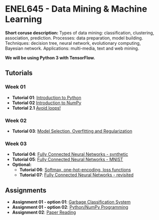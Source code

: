 # ENEL645 - Data Mining & Machine Learning

**Short coruse description:** Types of data mining: classification, clustering, association, prediction. 
Processes: data preparation, model building. Techniques: decision tree, neural network, 
evolutionary computing, Bayesian network. Applications: multi-media, text and web mining.

**We will be using Python 3 with TensorFlow.**

## Tutorials

### Week 01   
- **Tutorial 01**: [Introduction to Python](JNotebooks/tutorial01-python.ipynb)
- **Tutorial 02** [Introduction to NumPy](JNotebooks/tutorial02-numpy.ipynb)
- **Tutorial 2.1** [Avoid loops!](JNotebooks/tutorial02_1_python_sumpy_programming_style.ipynb)


### Week 02
- **Tutorial 03**: [Model Selection, Overfitting and Regularization](JNotebooks/tutorial03-overfitting_regularization.ipynb)

### Week 03
- **Tutorial 04**: [Fully Connected Neural Networks - synthetic](JNotebooks/tutorial04_fully_connected_neural_network_2D_synthetic_example.ipynb)
- **Tutorial 05**: [Fully Connected Neural Networks - MNIST](tutorial08_step_by_step_MNIST_digits_classification.ipynb)
- **Optional:**
	- **Tutorial 06**: [Softmax, one-hot-encoding, loss functions](tutorial07_softmax_one_hot_encoding_loss_functions.ipynb) 
	- **Tutorial 07**: [Fully Connected Neural Networks - revisited](tutorial09_fully_connected_neural_networks_revisited.ipynb)


## Assignments
- **Assignment 01 - option 01**: [Garbage Classification System](Rubric/assignment01-option01-system-design-assignment.pdf)
- **Assignment 01 - option 02**: [Python/NumPy Programming](Assignments/assignment01-python-numpy-programming.ipynb)
- **Assignment 02**: [Paper Reading](Ruric/assignment02_paper_reading.pdf)
